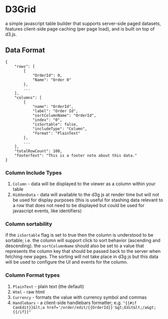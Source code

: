 D3Grid
======

a simple javascript table builder that supports server-side paged datasets, features client-side page caching (per page load), and is built on top of d3.js.

## Data Format
```
{
	"rows": [
		{
			"OrderId": 0,
			"Name": "Order 0"
		},
		...
	],
	"columns": [
		{
			"name": "OrderId",
			"label": "Order Id",
			"sortColumnName": "OrderId",
			"index": "0",
			"isSortable": false,
			"includeType": "Column",
			"format": "PlainText"
		},
		...
	],
	"totalRowCount": 100,
	"footerText": "This is a footer note about this data."
}
```

### Column Include Types
1. `Column` - data will be displayed to the viewer as a column within your table
2. `HiddenData` - data will available to the d3g js at render time but will not be used for display purposes (this is useful for stashing data relevant to a row that does not need to be displayed but could be used for javascript events, like identifiers)

### Column sortability
if the `isSortable` flag is set to true then the column is understood to be sortable; i.e. the column will support click to sort behavior (ascending and descending).
the `sortColumnName` should also be set to a value that represents the column key that should be passed back to the server when fetching new pages. The sorting will not take place in d3g js but this data will be used to configure the UI and events for the column.

### Column Format types
1. `PlainText` - plain text (the default)
2. `Html` - raw html
3. `Currency` - formats the value with currency symbol and commas
4. `Handlebars` - a client-side handlebars formatter; e.g. `"{{#if CanEdit}}&lt;a href='/order/edit/{{OrderId}}'&gt;Edit&lt;/a&gt;{{/if}}"`